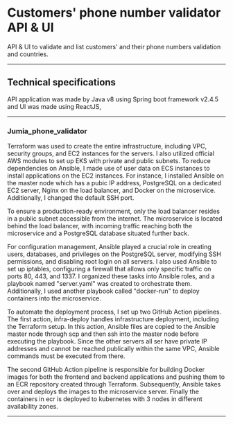 # Customers' phone number validator API & UI

API & UI to validate and list customers' and their phone numbers validation and countries.
  
---

## Technical specifications

API application was made by Java v8 using Spring boot framework v2.4.5 and UI was made using ReactJS,


---

### Jumia_phone_validator
 
Terraform was used to create the entire infrastructure, including VPC, security groups, and EC2 instances for the servers. I also utilized official AWS modules to set up EKS with private and public subnets. To reduce dependencies on Ansible, I made use of user data on ECS instances to install applications on the EC2 instances. For instance, I installed Ansible on the master node which has a pubic IP address, PostgreSQL on a dedicated EC2 server, Nginx on the load balancer, and Docker on the microservice. Additionally, I changed the default SSH port.

To ensure a production-ready environment, only the load balancer resides in a public subnet accessible from the internet. The microservice is located behind the load balancer, with incoming traffic reaching both the microservice and a PostgreSQL database situated further back.

For configuration management, Ansible played a crucial role in creating users, databases, and privileges on the PostgreSQL server, modifying SSH permissions, and disabling root login on all servers. I also used Ansible to set up iptables, configuring a firewall that allows only specific traffic on ports 80, 443, and 1337. I organized these tasks into Ansible roles, and a playbook named "server.yaml" was created to orchestrate them. Additionally, I used another playbook called "docker-run" to deploy containers into the microservice.

To automate the deployment process, I set up two GitHub Action pipelines. The first action, infra-deploy handles infrastructure deployment, including the Terraform setup. In this action, Ansible files are copied to the Ansible master node through scp and then ssh into the master node before executing the playbook. Since the other servers all ser have private IP addresses and cannot be reached publically within the same VPC, Ansible commands must be executed from there.

The second GitHub Action pipeline is responsible for building Docker images for both the frontend and backend applications and pushing them to an ECR repository created through Terraform. Subsequently, Ansible takes over and deploys the images to the microservice server. Finally the containers in ecr is deployed to kubernetes with 3 nodes in different availability zones.

---

